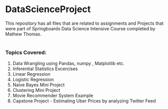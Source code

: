# DataScienceProject<br>

This repository has all files that are related to assignments and Projects that were part of Springboards Data Science Intensive Course completed by Mathew Thomas. <br><br>

### Topics Covered: <br>
  1. Data Wrangling  using Pandas, numpy , Matplotlib etc. <br>
  2. Inferential Statistics Excercises <br>
  3. Linear Regression <br>
  4. Logistic Regression <br>
  5. Naive Bayes Mini Project <br>
  6. Clustering Mini Project <br>
  7. Movie Recommender System Example <br>
  8. Capstone Project - Estimating Uber Prices by analyzing Twitter Feed <br>
